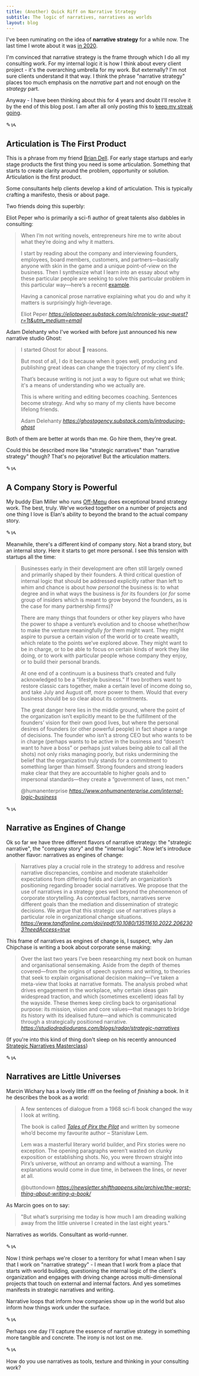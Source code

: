 ```yaml
---
title: (Another) Quick Riff on Narrative Strategy
subtitle: The logic of narratives, narratives as worlds
layout: blog
---
```


I've been ruminating on the idea of **narrative strategy** for a while now. The last time I wrote about it was [in 2020](https://tomcritchlow.com/2020/02/20/narrative-strategy/).

I'm convinced that narrative strategy is the frame through which I do all my consulting work. For my internal logic it is how I think about every client project - it's the overarching umbrella for my work. But externally? I'm not sure clients understand it that way. I think the phrase "narrative strategy" places too much emphasis on the *narrative* part and not enough on the *strategy* part.

Anyway - I have been thinking about this for 4 years and doubt I'll resolve it by the end of this blog post. I am after all only posting this to [keep my streak going](https://tomcritchlow.com/2022/05/20/streaks/).

✎ᝰ

## Articulation is The First Product

This is a phrase from my friend [Brian Dell](https://briandell.xyz/). For early stage startups and early stage products the first thing you need is some articulation. Something that starts to create clarity around the problem, opportunity or solution. Articulation is the first product.

Some consultants help clients develop a kind of articulation. This is typically crafting a manifesto, thesis or about page.

Two friends doing this superbly:

Eliot Peper who is primarily a sci-fi author of great talents also dabbles in consulting:

<blockquote class="quoteback" darkmode="" data-title="Chronicle%20Your%20Quest" data-author="Eliot Peper" cite="https://eliotpeper.substack.com/p/chronicle-your-quest?r=1t&utm_medium=email">
<p>When I’m not writing novels, entrepreneurs hire me to write about what they’re doing and why it matters.</p><p>I start by reading about the company and interviewing founders, employees, board members, customers, and partners—basically anyone with skin in the game and a unique point-of-view on the business. Then I synthesize what I learn into an essay about why these particular people are seeking to solve this particular problem in this particular way—here’s a recent <a href="https://www.flux.ai/p/manifesto" rel="noopener" target="_blank">example</a>.</p><p>Having a canonical prose narrative explaining what you do and why it matters is surprisingly high-leverage.</p>
<footer>Eliot Peper <cite><a href="https://eliotpeper.substack.com/p/chronicle-your-quest?r=1t&utm_medium=email">https://eliotpeper.substack.com/p/chronicle-your-quest?r=1t&utm_medium=email</a></cite></footer>
</blockquote>
<script note="" src="https://cdn.jsdelivr.net/gh/Blogger-Peer-Review/quotebacks@1/quoteback.js"></script>

Adam Delehanty who I've worked with before just announced his new narrative studio Ghost:

<blockquote class="quoteback" darkmode="" data-title="Introducing%3A%20Ghost%20" data-author="Adam Delehanty" cite="https://ghostagency.substack.com/p/introducing-ghost">
<p>I started Ghost for about 💯 reasons.</p><p>But most of all, I do it because when it goes well, producing and publishing great ideas can change the trajectory of my client's life.</p><p>That’s because writing is not just a way to figure out what we think; it's a means of understanding who we actually are.</p><p>This is where writing and editing becomes coaching. Sentences become strategy. And why so many of my clients have become lifelong friends.</p>
<footer>Adam Delehanty <cite><a href="https://ghostagency.substack.com/p/introducing-ghost">https://ghostagency.substack.com/p/introducing-ghost</a></cite></footer>
</blockquote>
<script note="" src="https://cdn.jsdelivr.net/gh/Blogger-Peer-Review/quotebacks@1/quoteback.js"></script>

Both of them are better at words than me. Go hire them, they're great.

Could this be described more like "strategic narratives" than "narrative strategy" though? That's no pejorative! But the articulation matters.

✎ᝰ

## A Company Story is Powerful

My buddy Elan Miller who runs [Off-Menu](https://www.off-menu.com/) does exceptional brand strategy work. The best, truly. We've worked together on a number of projects and one thing I love is Elan's ability to beyond the brand to the actual company story.

✎ᝰ

Meanwhile, there's a different kind of company story. Not a brand story, but an internal story. Here it starts to get more personal. I see this tension with startups all the time:

<blockquote class="quoteback" darkmode="" data-title="On%20Human%20Enterprise%20%7C%20Internal%20Logic%3A%20What%20Is%20Our%20Business%20For%3F" data-author="@humanenterprise" cite="https://www.onhumanenterprise.com/internal-logic-business">
<p>Businesses early in their development are often still largely owned and primarily shaped by their founders. A third critical question of internal logic that should be addressed explicitly rather than left to whim and chance is about how <em>personal </em>the business is: to what degree and in what ways the business is <em>for</em> its founders (or <em>for</em> some group of insiders which is meant to grow beyond the founders, as is the case for many partnership firms)?</p>
<p>There are many things that founders or other key players who have the power to shape a venture’s evolution and to choose whether/how to make the venture meaningfully <em>for</em> them might want. They might aspire to pursue a certain vision of the world or to create wealth, which relate to the points we’ve explored above. They might want to be in charge, or to be able to focus on certain kinds of work they like doing, or to work with particular people whose company they enjoy, or to build their personal brands.</p>
<p>At one end of a continuum is a business that’s created and fully acknowledged to be a “lifestyle business.” If two brothers want to restore classic cars together, make a certain level of income doing so, and take July and August off, more power to them. Would that every business should be so clear about its commitments.</p>
<p>The great danger here lies in the middle ground, where the point of the organization isn’t explicitly meant to be the fulfillment of the founders’ vision for their own good lives, but where the personal desires of founders (or other powerful people) in fact shape a range of decisions. The founder who isn’t a strong CEO but who wants to be in charge (perhaps wants to be active in the business and “doesn’t want to have a boss” or perhaps just values being able to call all the shots) not only risks managing poorly, but risks undermining the belief that the organization truly stands for a commitment to something larger than himself. Strong founders and strong leaders make clear that they are accountable to higher goals and to impersonal standards—they create a “government of laws, not men.”</p>
<footer>@humanenterprise<cite> <a href="https://www.onhumanenterprise.com/internal-logic-business">https://www.onhumanenterprise.com/internal-logic-business</a></cite></footer>
</blockquote><script note="" src="https://cdn.jsdelivr.net/gh/Blogger-Peer-Review/quotebacks@1/quoteback.js"></script>

✎ᝰ

## Narrative as Engines of Change

Ok so far we have three different flavors of narrative strategy: the "strategic narrative", the "company story" and the "internal logic". Now let's introduce another flavor: narratives as engines of change:

<blockquote class="quoteback" darkmode="" data-title="Exploring%20narrative%20strategy%3A%20the%20role%20of%20narratives%20in%20the%20strategic%20positioning%20of%20organizational%20change" data-author="" cite="https://www.tandfonline.com/doi/full/10.1080/13511610.2022.2062303">Narratives play a crucial role in the strategy to address and resolve narrative discrepancies, combine and moderate stakeholder expectations from differing fields and clarify an organization’s positioning regarding broader social narratives. We propose that the use of narratives in a strategy goes well beyond the phenomenon of corporate storytelling. As contextual factors, narratives serve different goals than the mediation and dissemination of strategic decisions. We argue that this strategic use of narratives plays a particular role in organizational change situations.<footer> <cite><a href="https://www.tandfonline.com/doi/full/10.1080/13511610.2022.2062303">https://www.tandfonline.com/doi/epdf/10.1080/13511610.2022.2062303?needAccess=true</a></cite></footer>                      </blockquote>                      <script note="" src="https://cdn.jsdelivr.net/gh/Blogger-Peer-Review/quotebacks@1/quoteback.js"></script>

This frame of narratives as engines of change is, I suspect, why Jan Chipchase is writing a book about corporate sense making:

<blockquote class="quoteback" darkmode="" data-title="Strategic%20Narratives" data-author="Jan Chipchase" cite="https://studiodradiodurans.com/blogs/radar/strategic-narratives">
Over the last two years I’ve been researching my next book on human and organisational sensemaking. Aside from the depth of themes covered—from the origins of speech systems and writing, to theories that seek to explain organisational decision making—I’ve taken a meta-view&nbsp;that looks at narrative formats.&nbsp;The analysis&nbsp;probed&nbsp;what drives engagement in the workplace, why certain ideas gain widespread traction, and which (sometimes excellent) ideas fall by the wayside. These themes keep circling back to organisational purpose: its mission, vision and core values—that manages to bridge its history with its idealised future—and which is communicated through a strategically&nbsp;positioned narrative.
<footer> <cite><a href="https://studiodradiodurans.com/blogs/radar/strategic-narratives">https://studiodradiodurans.com/blogs/radar/strategic-narratives</a></cite></footer>
</blockquote>
<script note="" src="https://cdn.jsdelivr.net/gh/Blogger-Peer-Review/quotebacks@1/quoteback.js"></script>

(If you're into this kind of thing don't sleep on his recently announced [Strategic Narratives Masterclass](https://studiodradiodurans.com/pages/strategic-narratives-masterclass))

✎ᝰ

## Narratives are Little Universes

Marcin Wichary has a lovely little riff on the feeling of *finishing* a book. In it he describes the book as a world:

<blockquote class="quoteback" darkmode="" data-title="The%20worst%20thing%20about%20writing%20a%20book%20is%20that%20one%20day%20you%E2%80%99ll%20be%20done" data-author="@buttondown" cite="https://newsletter.shifthappens.site/archive/the-worst-thing-about-writing-a-book/">
<p>A few sentences of dialogue from a 1968 sci-fi book changed the way I look at writing.</p>
<p>The book is called <a target="_blank" rel="noopener" href="https://en.wikipedia.org/wiki/Tales_of_Pirx_the_Pilot"><em>Tales of Pirx the Pilot</em></a> and written by someone who’d become my favourite author –&nbsp;Stanisław Lem.</p>
<p>Lem was a masterful literary world builder, and Pirx stories were no exception. The opening paragraphs weren’t wasted on clunky exposition or establishing shots. No, you were thrown straight into Pirx’s universe, without an onramp and without a warning. The explanations would come in due time, in between the lines, or never at all.</p>
<footer>@buttondown <cite><a href="https://newsletter.shifthappens.site/archive/the-worst-thing-about-writing-a-book/">https://newsletter.shifthappens.site/archive/the-worst-thing-about-writing-a-book/</a></cite></footer>
</blockquote>
<script note="" src="https://cdn.jsdelivr.net/gh/Blogger-Peer-Review/quotebacks@1/quoteback.js"></script>

As Marcin goes on to say:

> "But what’s surprising me today is how much I am dreading walking away from the little universe I created in the last eight years."

Narratives as worlds. Consultant as world-runner.

✎ᝰ

Now I think perhaps we're closer to a territory for what I mean when I say that I work on "narrative strategy" - I mean that I work from a place that starts with world building, questioning the internal logic of the client's organization and engages with driving change across multi-dimensional projects that touch on external and internal factors. And yes sometimes manifests in strategic narratives and writing.

Narrative loops that inform how companies show up in the world but also inform how things work under the surface.

✎ᝰ

Perhaps one day I'll capture the essence of narrative strategy in something more tangible and concrete. The irony is not lost on me.

✎ᝰ

How do you use narratives as tools, texture and thinking in your consulting work?